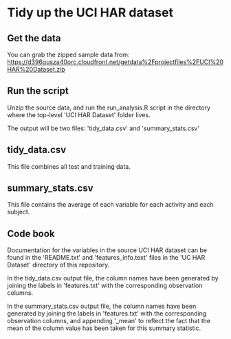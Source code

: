 Tidy up the UCI HAR dataset
===

Get the data
---

You can grab the zipped sample data from: https://d396qusza40orc.cloudfront.net/getdata%2Fprojectfiles%2FUCI%20HAR%20Dataset.zip

Run the script
---

Unzip the source data, and run the run_analysis.R script in the directory where the top-level 'UCI HAR Dataset' folder lives.

The output will be two files: 'tidy_data.csv' and 'summary_stats.csv'

tidy_data.csv
---

This file combines all test and training data.

summary_stats.csv
---

This file contains the average of each variable for each activity and each subject.

Code book
---

Documentation for the variables in the source UCI HAR dataset can be found in the 'README.txt' and 'features_info.text' files in the 'UC HAR Dataset' directory of this repository.

In the tidy_data.csv output file, the column names have been generated by joining the labels in 'features.txt' with the corresponding observation columns.

In the summary_stats.csv output file, the column names have been generated by joining the labels in 'features.txt' with the corresponding observation columns, and appending '_mean' to reflect the fact that the mean of the column value has been taken for this summary statistic.